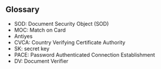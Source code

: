 ## Glossary

- SOD: Document Security Object (SOD)
- MOC: Match on Card
- Antiyes
- CVCA: Country Verifying Certificate Authority
- SK: secret key
- PACE: Password Authenticated Connection Establishment
- DV: Document Verifier